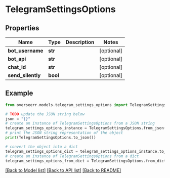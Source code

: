 # TelegramSettingsOptions


## Properties

Name | Type | Description | Notes
------------ | ------------- | ------------- | -------------
**bot_username** | **str** |  | [optional] 
**bot_api** | **str** |  | [optional] 
**chat_id** | **str** |  | [optional] 
**send_silently** | **bool** |  | [optional] 

## Example

```python
from overseerr.models.telegram_settings_options import TelegramSettingsOptions

# TODO update the JSON string below
json = "{}"
# create an instance of TelegramSettingsOptions from a JSON string
telegram_settings_options_instance = TelegramSettingsOptions.from_json(json)
# print the JSON string representation of the object
print(TelegramSettingsOptions.to_json())

# convert the object into a dict
telegram_settings_options_dict = telegram_settings_options_instance.to_dict()
# create an instance of TelegramSettingsOptions from a dict
telegram_settings_options_from_dict = TelegramSettingsOptions.from_dict(telegram_settings_options_dict)
```
[[Back to Model list]](../README.md#documentation-for-models) [[Back to API list]](../README.md#documentation-for-api-endpoints) [[Back to README]](../README.md)


